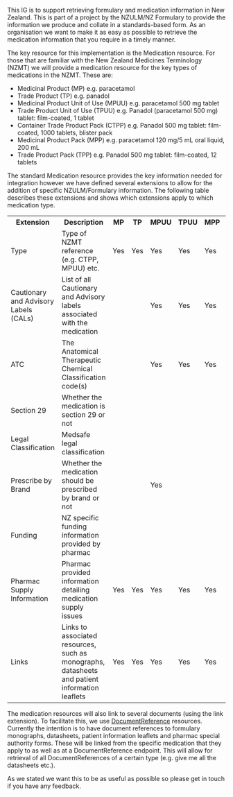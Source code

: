 This IG is to support retrieving formulary and medication information in New Zealand.  This is part of a project by the NZULM/NZ Formulary to provide the information we produce and collate in a standards-based form.  As an organisation we want to make it as easy as possible to retrieve the medication information that you require in a timely manner.

The key resource for this implementation is the Medication resource.  For those that are familiar with the New Zealand Medicines Terminology (NZMT) we will provide a medication resource for the key types of medications in the NZMT.  These are:

* Medicinal Product (MP) e.g. paracetamol
* Trade Product (TP) e.g. panadol
* Medicinal Product Unit of Use (MPUU) e.g. paracetamol 500 mg tablet
* Trade Product Unit of Use (TPUU) e.g. Panadol (paracetamol 500 mg) tablet: film-coated, 1 tablet
* Container Trade Product Pack (CTPP) e.g. Panadol 500 mg tablet: film-coated, 1000 tablets, blister pack
* Medicinal Product Pack (MPP) e.g. paracetamol 120 mg/5 mL oral liquid, 200 mL
* Trade Product Pack (TPP) e.g. Panadol 500 mg tablet: film-coated, 12 tablets

The standard Medication resource provides the key information needed for integration however we have defined several extensions to allow for the addition of specific NZULM/Formulary information.  The following table describes these extensions and shows which extensions apply to which medication type.

<table class="table table-bordered">
    <tr>
        <th>Extension</th>
        <th>Description</th>
        <th>MP</th>
        <th>TP</th>
        <th>MPUU</th>
        <th>TPUU</th>
        <th>MPP</th>
        <th>TPP</th>
        <th>CTPP</th>
    </tr>
    <tr>
        <td>Type</td>
        <td>Type of NZMT reference (e.g. CTPP, MPUU) etc.</td>
        <td>Yes</td>
        <td>Yes</td>
        <td>Yes</td>
        <td>Yes</td>
        <td>Yes</td>
        <td></td>
        <td>Yes</td>
    </tr>
    <tr>
        <td>Cautionary and Advisory Labels (CALs)</td>
        <td>List of all Cautionary and Advisory labels associated with the medication</td>
        <td></td>
        <td></td>
        <td>Yes</td>
        <td>Yes</td>
        <td>Yes</td>
        <td>Yes</td>
        <td>Yes</td>
    </tr>
    <tr>
        <td>ATC</td>
        <td>The Anatomical Therapeutic Chemical Classification code(s)</td>
        <td></td>
        <td></td>
        <td>Yes</td>
        <td>Yes</td>
        <td>Yes</td>
        <td>Yes</td>
        <td>Yes</td>
    </tr>
    <tr>
        <td>Section 29</td>
        <td>Whether the medication is section 29 or not</td>
        <td></td>
        <td></td>
        <td></td>
        <td></td>
        <td></td>
        <td></td>
        <td>Yes</td>
    </tr>
    <tr>
        <td>Legal Classification</td>
        <td>Medsafe legal classification</td>
        <td></td>
        <td></td>
        <td></td>
        <td></td>
        <td></td>
        <td></td>
        <td>Yes</td>
    </tr>
    <tr>
        <td>Prescribe by Brand</td>
        <td>Whether the medication should be prescribed by brand or not</td>
        <td></td>
        <td></td>
        <td>Yes</td>
        <td></td>
        <td></td>
        <td></td>
        <td></td>
    </tr>
    <tr>
        <td>Funding</td>
        <td>NZ specific funding information provided by pharmac</td>
        <td></td>
        <td></td>
        <td></td>
        <td></td>
        <td></td>
        <td></td>
        <td>Yes</td>
    </tr>
    <tr>
        <td>Pharmac Supply Information</td>
        <td>Pharmac provided information detailing medication supply issues</td>
        <td>Yes</td>
        <td>Yes</td>
        <td>Yes</td>
        <td>Yes</td>
        <td>Yes</td>
        <td>Yes</td>
        <td>Yes</td>
    </tr>
    <tr>
        <td>Links</td>
        <td>Links to associated resources, such as monographs, datasheets and patient information leaflets</td>
        <td>Yes</td>
        <td>Yes</td>
        <td>Yes</td>
        <td>Yes</td>
        <td>Yes</td>
        <td>Yes</td>
        <td>Yes</td>
    </tr>
</table>

The medication resources will also link to several documents (using the link extension).  To facilitate this, we use [DocumentReference](http://hl7.org/fhir/documentreference.html) resources.  Currently the intention is to have document references to formulary monographs, datasheets, patient information leaflets and pharmac special authority forms.  These will be linked from the specific medication that they apply to as well as at a DocumentReference endpoint.  This will allow for retrieval of all DocumentReferences of a certain type (e.g. give me all the datasheets etc.).

As we stated we want this to be as useful as possible so please get in touch if you have any feedback.
